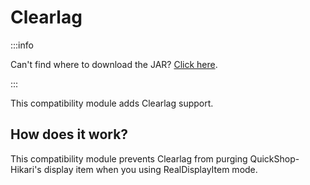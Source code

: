 # Clearlag

:::info

Can't find where to download the JAR? [Click here](../faq/where-addons-compacts-at.md).

:::

This compatibility module adds Clearlag support.

## How does it work?

This compatibility module prevents Clearlag from purging QuickShop-Hikari's display item when you using RealDisplayItem mode.

